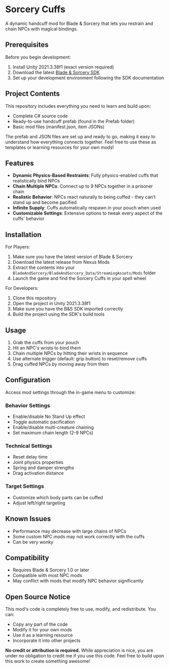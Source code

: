 # Sorcery Cuffs

A dynamic handcuff mod for Blade & Sorcery that lets you restrain and chain NPCs with magical bindings.

## Prerequisites

Before you begin development:
1. Install Unity 2021.3.38f1 (exact version required)
2. Download the latest [Blade & Sorcery SDK](https://github.com/KospY/BasSDK)
3. Set up your development environment following the SDK documentation

## Project Contents

This repository includes everything you need to learn and build upon:
- Complete C# source code
- Ready-to-use handcuff prefab (found in the Prefab folder)
- Basic mod files (manifest.json, item JSONs)

The prefab and JSON files are set up and ready to go, making it easy to understand how everything connects together. Feel free to use these as templates or learning resources for your own mods!

## Features

- **Dynamic Physics-Based Restraints**: Fully physics-enabled cuffs that realistically bind NPCs
- **Chain Multiple NPCs**: Connect up to 9 NPCs together in a prisoner chain
- **Realistic Behavior**: NPCs react naturally to being cuffed - they can't stand up and become pacified
- **Infinite Supply**: Cuffs automatically respawn in your pouch when used
- **Customizable Settings**: Extensive options to tweak every aspect of the cuffs' behavior

## Installation

For Players:
1. Make sure you have the latest version of Blade & Sorcery
2. Download the latest release from Nexus Mods
3. Extract the contents into your `BladeAndSorcery/BladeAndSorcery_Data/StreamingAssets/Mods` folder
4. Launch the game and find the Sorcery Cuffs in your spell wheel

For Developers:
1. Clone this repository
2. Open the project in Unity 2021.3.38f1
3. Make sure you have the B&S SDK imported correctly
4. Build the project using the SDK's build tools

## Usage

1. Grab the cuffs from your pouch
2. Hit an NPC's wrists to bind them
3. Chain multiple NPCs by hitting their wrists in sequence
4. Use alternate trigger (default: grip button) to reset/remove cuffs
5. Drag cuffed NPCs by moving away from them

## Configuration

Access mod settings through the in-game menu to customize:

### Behavior Settings
- Enable/disable No Stand Up effect
- Toggle automatic pacification
- Enable/disable multi-creature chaining
- Set maximum chain length (2-9 NPCs)

### Technical Settings
- Reset delay time
- Joint physics properties
- Spring and damper strengths
- Drag activation distance

### Target Settings
- Customize which body parts can be cuffed
- Adjust left/right targeting

## Known Issues

- Performance may decrease with large chains of NPCs
- Some custom NPC mods may not work correctly with the cuffs
- Can be very wonky 

## Compatibility

- Requires Blade & Sorcery 1.0 or later
- Compatible with most NPC mods
- May conflict with mods that modify NPC behavior significantly

## Open Source Notice

This mod's code is completely free to use, modify, and redistribute. You can:
- Copy any part of the code
- Modify it for your own mods
- Use it as a learning resource
- Incorporate it into other projects

**No credit or attribution is required.** While appreciation is nice, you are under no obligation to credit me if you use this code. Feel free to build upon this work to create something awesome!
